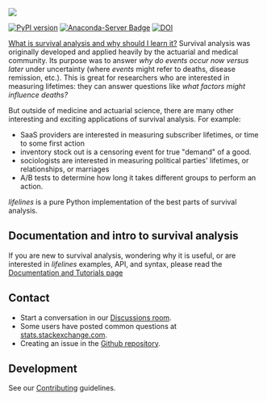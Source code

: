 ![](http://i.imgur.com/EOowdSD.png)

[![PyPI version](https://badge.fury.io/py/lifelines.svg)](https://badge.fury.io/py/lifelines)
[![Anaconda-Server Badge](https://anaconda.org/conda-forge/lifelines/badges/version.svg
)](https://conda.anaconda.org/conda-forge)
[![DOI](https://zenodo.org/badge/12420595.svg)](https://zenodo.org/badge/latestdoi/12420595)


[What is survival analysis and why should I learn it?](http://lifelines.readthedocs.org/en/latest/Survival%20Analysis%20intro.html)
 Survival analysis was originally developed and applied heavily by the actuarial and medical community. Its purpose was to answer *why do events occur now versus later* under uncertainty (where *events* might refer to deaths, disease remission, etc.). This is great for researchers who are interested in measuring lifetimes: they can answer questions like *what factors might influence deaths?*

But outside of medicine and actuarial science, there are many other interesting and exciting applications of survival analysis. For example:
- SaaS providers are interested in measuring subscriber lifetimes, or time to some first action
- inventory stock out is a censoring event for true "demand" of a good.
- sociologists are interested in measuring political parties' lifetimes, or relationships, or marriages
- A/B tests to determine how long it takes different groups to perform an action.

*lifelines* is a pure Python implementation of the best parts of survival analysis.


## Documentation and intro to survival analysis

If you are new to survival analysis, wondering why it is useful, or are interested in *lifelines* examples, API, and syntax, please read the [Documentation and Tutorials page](http://lifelines.readthedocs.org/en/latest/index.html)

## Contact
 - Start a conversation in our [Discussions room](https://github.com/CamDavidsonPilon/lifelines/discussions).
 - Some users have posted common questions at [stats.stackexchange.com](https://stats.stackexchange.com/search?tab=votes&q=%22lifelines%22%20is%3aquestion).
 - Creating an issue in the [Github repository](https://github.com/camdavidsonpilon/lifelines).

## Development

See our [Contributing](https://github.com/CamDavidsonPilon/lifelines/blob/master/.github/CONTRIBUTING.md) guidelines.
